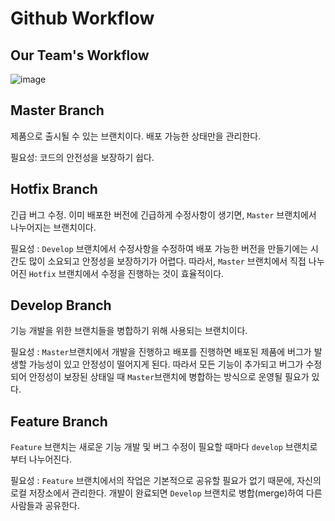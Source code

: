 # Github Workflow

## Our Team's Workflow

![image](https://user-images.githubusercontent.com/27392567/94516144-1bb69a80-0260-11eb-83cd-4cbcb6f45389.png)

## Master Branch

제품으로 출시될 수 있는 브랜치이다. 배포 가능한 상태만을 관리한다.

필요성: 코드의 안전성을 보장하기 쉽다.

## Hotfix Branch
긴급 버그 수정. 이미 배포한 버전에 긴급하게 수정사항이 생기면, `Master` 브랜치에서 나누어지는 브랜치이다.  

필요성 : `Develop` 브랜치에서 수정사항을 수정하여 배포 가능한 버전을 만들기에는 시간도 많이 소요되고 안정성을 보장하기가 어렵다. 
따라서, `Master` 브랜치에서 직접 나누어진 `Hotfix` 브랜치에서 수정을 진행하는 것이 효율적이다.

## Develop Branch
기능 개발을 위한 브랜치들을 병합하기 위해 사용되는 브랜치이다.

필요성 : `Master`브랜치에서 개발을 진행하고 배포를 진행하면 배포된 제품에 버그가 발생할 가능성이 있고 안정성이 떨어지게 된다. 따라서 모든 기능이 추가되고 버그가 수정되어 안정성이 보장된 상태일 때 `Master`브랜치에 병합하는 방식으로 운영될 필요가 있다.
## Feature Branch
`Feature` 브랜치는 새로운 기능 개발 및 버그 수정이 필요할 때마다 `develop` 브랜치로부터 나누어진다.

필요성 : `Feature` 브랜치에서의 작업은 기본적으로 공유할 필요가 없기 때문에, 자신의 로컬 저장소에서 관리한다. 개발이 완료되면 `Develop` 브랜치로 병합(merge)하여 다른 사람들과 공유한다.